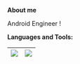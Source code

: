

**About me**


Android Engineer !


**Languages and Tools:**    





| <a href="https://github.com/zguop"><img align="center" src="https://github-readme-stats.vercel.app/api?username=zguop&show_icons=true&title_color=8E354A&text_color=616138&icon_color=616138" /></a> | <a href="https://github.com/anuraghazra/github-readme-stats"><img align="center" src="https://github-readme-stats.vercel.app/api/top-langs/?username=zguop&layout=compact&theme=buefy&hide_border=true&title_color=8E354A&text_color=616138&icon_color=8E354A" /></a> |
| ----------------- |  ----------------- |
